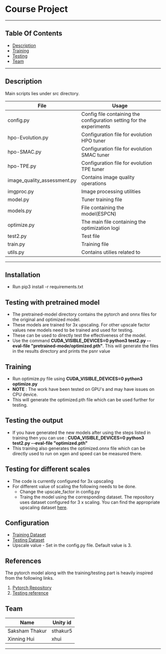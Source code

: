 # Course Project

----
## Table Of Contents
- [Description](#description)
- [Training](#commands)
- [Testing](#commands)
- [Team](#team)
----
## Description
Main scripts lies under src directory.

File  | Usage
------------- | -------------
config.py | Config file containing the configuration setting for the experiments
hpo-Evolution.py | Configuration file for evolution HPO tuner
hpo-SMAC.py | Configuration file for evolution SMAC tuner
hpo-TPE.py | Configuration file for evolution TPE tuner
image_quality_assessment.py | Contains image quality operations
imgproc.py | Image processing utilities
model.py | Tuner training file
models.py | File containing the model(ESPCN)
optimize.py | The main file containing the optimization logi
test2.py | Test file
train.py | Training file
utils.py | Contains utilies related to 
----

## Installation
- Run pip3 install -r requirements.txt

## Testing with pretrained model
- The pretrained-model directory contains the pytorch and onnx files for the original and optimized model.
- These models are trained for 3x upscaling. For other upscale factor values new models need to be trained and used for testing.
- These can be used to directly test the effectiveness of the model.
-  Use the command **CUDA_VISIBLE_DEVICES=0 python3 test2.py --eval-file "pretrained-mode/optimized.pth"**. This will generate the files in the results directory and prints the psnr value

## Training
- Run optimize.py file using **CUDA_VISIBLE_DEVICES=0 python3 optimize.py**
- **NOTE** : The work have been tested on GPU's and may have issues on CPU device.
- This will generate the optimized.pth file which can be used further for testing.

## Testing the output
-  If you have generated the new models after using the steps listed in training then you can use : **CUDA_VISIBLE_DEVICES=0 python3 test2.py --eval-file "optimized.pth"**
- This training also generates the optimized.onnx file which can be directly used to run on xgen and speed can be measured there.

## Testing for different scales
- The code is currently configured for 3x upscaling
- For different value of scaling the following needs to be done.
  - Change the upscale_factor in config.py
  - Traing the model using the corresponding dataset. The repository uses dataset configured for 3 x scaling. You can find the appropriate upscaling dataset [here](https://drive.google.com/drive/folders/1A6lzGeQrFMxPqJehK9s37ce-tPDj20mD).

## Configuration
- [Training Dataset](https://www.dropbox.com/s/4mv1v4qfjo17zg3/91-image_x3.h5?dl=0)
- [Testing Dataset](https://www.dropbox.com/s/9qlb94in1iqh6nf/Set5_x3.h5?dl=0)
- Upscale value -  Set in the config.py file. Default value is 3.

## References
The pytorch model along with the training/testing part is heavily inspired from the following links.
1. [Pytorch Repository](https://github.com/yjn870/ESPCN-pytorch)
2. [Testing reference](https://github.com/Lornatang/ESPCN-PyTorch)

## Team
Name  | Unity id
------------- | -------------
Saksham Thakur  | sthakur5
Xinning Hui | xhui
---

